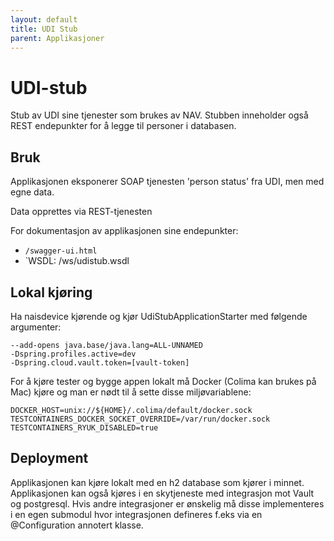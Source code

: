 ```yaml
---
layout: default
title: UDI Stub
parent: Applikasjoner
---
```


# UDI-stub

Stub av UDI sine tjenester som brukes av NAV. Stubben inneholder også REST endepunkter for å legge til personer i
databasen.

## Bruk

Applikasjonen eksponerer SOAP tjenesten 'person status' fra UDI, men med egne data.

Data opprettes via REST-tjenesten

For dokumentasjon av applikasjonen sine endepunkter:

- `/swagger-ui.html`
- `WSDL: /ws/udistub.wsdl

## Lokal kjøring

Ha naisdevice kjørende og kjør UdiStubApplicationStarter med følgende argumenter:

```
--add-opens java.base/java.lang=ALL-UNNAMED
-Dspring.profiles.active=dev
-Dspring.cloud.vault.token=[vault-token]
```

For å kjøre tester og bygge appen lokalt må Docker (Colima kan brukes på Mac) kjøre og man er nødt til å sette disse
miljøvariablene:

```
DOCKER_HOST=unix://${HOME}/.colima/default/docker.sock
TESTCONTAINERS_DOCKER_SOCKET_OVERRIDE=/var/run/docker.sock
TESTCONTAINERS_RYUK_DISABLED=true
```

## Deployment

Applikasjonen kan kjøre lokalt med en h2 database som kjører i minnet. Applikasjonen kan også kjøres i en skytjeneste
med integrasjon mot Vault og postgresql. Hvis andre integrasjoner er ønskelig må disse implementeres i en egen submodul
hvor integrasjonen defineres f.eks via en @Configuration annotert klasse.
